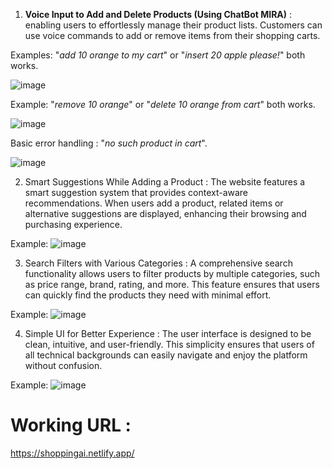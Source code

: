 1. **Voice Input to Add and Delete Products (Using ChatBot MIRA)** :  enabling users to effortlessly manage their product lists. Customers can use voice commands to add or remove items from their shopping carts.

Examples: "*add 10 orange to my cart*" or "*insert 20 apple please!*" both works.

![image](https://github.com/user-attachments/assets/ef6161a0-e39b-439c-b290-25fa5fda5474)


Example: "*remove 10 orange*" or "*delete 10 orange from cart*" both works.

![image](https://github.com/user-attachments/assets/3997f28a-2209-42dc-9ac8-74d317c93cfc)


Basic error handling : "*no such product in cart*".

![image](https://github.com/user-attachments/assets/036697b5-bb9f-4c83-b4ed-bc40f9f3e613)


2. Smart Suggestions While Adding a Product : The website features a smart suggestion system that provides context-aware recommendations. When users add a product, related items or alternative suggestions are displayed, enhancing their browsing and purchasing experience.

Example: ![image](https://github.com/user-attachments/assets/7bed0383-2303-4bcb-af36-98dfe6b223af)


3. Search Filters with Various Categories : A comprehensive search functionality allows users to filter products by multiple categories, such as price range, brand, rating, and more. This feature ensures that users can quickly find the products they need with minimal effort.

Example: ![image](https://github.com/user-attachments/assets/6ae368b2-d3ae-4535-94a0-4dd6b0031795)


4. Simple UI for Better Experience : The user interface is designed to be clean, intuitive, and user-friendly. This simplicity ensures that users of all technical backgrounds can easily navigate and enjoy the platform without confusion.

Example: ![image](https://github.com/user-attachments/assets/2fe64876-3b89-4759-bf5a-d3224add9ad9)



# Working URL :
https://shoppingai.netlify.app/
